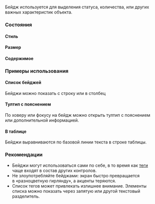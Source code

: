 Бейдж используется для выделения статуса, количества, или других важных характеристик объекта.

### Состояния

#### Стиль

<!-- example(badge-fill-and-style) -->

#### Размер

<!-- example(badge-size) -->

#### Содержимое

<!-- example(badge-content) -->

### Примеры использования

#### Список бейджей

Бейджи можно показать с строку или в столбец

<!-- example(badge-list) -->

#### Тултип с пояснением

По ховеру или фокусу на бейдж можно открыть тултип с пояснением или дополнительной информацией.

<!-- example(badge-tooltip) -->

#### В таблице

Бейджи выравниваются по базовой линии текста в строке таблицы.

<!-- example(badge-table) -->

### Рекомендации

-   Бейджи могут использоваться сами по себе, в то время как [теги](/components/tag) чаще входят в состав других контролов.
-   Не злоупотребляйте бейджами: экран быстро превращается в «разноцветную гирлянду», а акценты теряются.
-   Список тегов может привлекать излишнее внимание. Элементы списка можно показать через запятую или другой текстовый разделитель.
